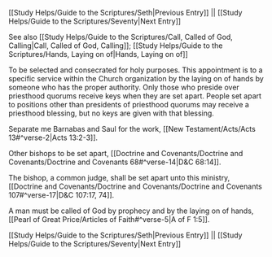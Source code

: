 [[Study Helps/Guide to the Scriptures/Seth|Previous Entry]]  ||  [[Study Helps/Guide to the Scriptures/Seventy|Next Entry]]

 See also [[Study Helps/Guide to the Scriptures/Call, Called of God, Calling|Call, Called of God, Calling]]; [[Study Helps/Guide to the Scriptures/Hands, Laying on of|Hands, Laying on of]]

 To be selected and consecrated for holy purposes. This appointment is to a specific service within the Church organization by the laying on of hands by someone who has the proper authority. Only those who preside over priesthood quorums receive keys when they are set apart. People set apart to positions other than presidents of priesthood quorums may receive a priesthood blessing, but no keys are given with that blessing.

 Separate me Barnabas and Saul for the work, [[New Testament/Acts/Acts 13#^verse-2|Acts 13:2-3]].

 Other bishops to be set apart, [[Doctrine and Covenants/Doctrine and Covenants/Doctrine and Covenants 68#^verse-14|D&C 68:14]].

 The bishop, a common judge, shall be set apart unto this ministry, [[Doctrine and Covenants/Doctrine and Covenants/Doctrine and Covenants 107#^verse-17|D&C 107:17, 74]].

 A man must be called of God by prophecy and by the laying on of hands, [[Pearl of Great Price/Articles of Faith#^verse-5|A of F 1:5]].

[[Study Helps/Guide to the Scriptures/Seth|Previous Entry]]  ||  [[Study Helps/Guide to the Scriptures/Seventy|Next Entry]]